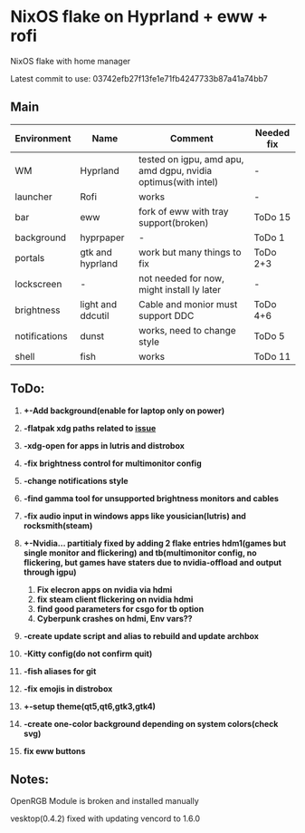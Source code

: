 # NixOS flake on Hyprland + eww + rofi

NixOS flake with home manager

Latest commit to use: 03742efb27f13fe1e71fb4247733b87a41a74bb7

## Main
| Environment | Name | Comment | Needed fix |
|-----|-----|-----|-----|
| WM | Hyprland | tested on igpu, amd apu, amd dgpu, nvidia optimus(with intel) | - |
| launcher | Rofi | works | - |
| bar | eww | fork of eww with tray support(broken) | ToDo 15 |
| background | hyprpaper | - | ToDo 1 |
| portals | gtk and hyprland | work but many things to fix | ToDo 2+3 |
| lockscreen | - | not needed for now, might install ly later | - |
| brightness | light and ddcutil | Cable and monior must support DDC | ToDo 4+6 |
| notifications | dunst | works, need to change style | ToDo 5 |
| shell | fish | works | ToDo 11 |

## ToDo:

1. **+-Add background(enable for laptop only on power)**

2. **-flatpak xdg paths related to [issue](https://github.com/flatpak/xdg-desktop-portal-gtk/issues/440)**  

3. **-xdg-open for apps in lutris and distrobox**

4. **-fix brightness control for multimonitor config**

5. **-change notifications style**

6. **-find gamma tool for unsupported brightness monitors and cables**

7. **-fix audio input in windows apps like yousician(lutris) and rocksmith(steam)**

8. **+-Nvidia... partitialy fixed by adding 2 flake entries hdm1(games but single monitor and flickering) and tb(multimonitor config, no flickering, but games have staters due to nvidia-offload and output through igpu)**
    1. **Fix elecron apps on nvidia via hdmi**
    2. **fix steam client flickering on nvidia hdmi**
    3. **find good parameters for csgo for tb option**
    4. **Cyberpunk crashes on hdmi, Env vars??**

9. **-create update script and alias to rebuild and update archbox**

10. **-Kitty config(do not confirm quit)**

11. **-fish aliases for git**

12. **-fix emojis in distrobox**

13. **+-setup theme(qt5,qt6,gtk3,gtk4)**

14. **-create one-color background depending on system colors(check svg)**

15. **fix eww buttons** 

## Notes:

OpenRGB Module is broken and installed manually

vesktop(0.4.2) fixed with updating vencord to 1.6.0
